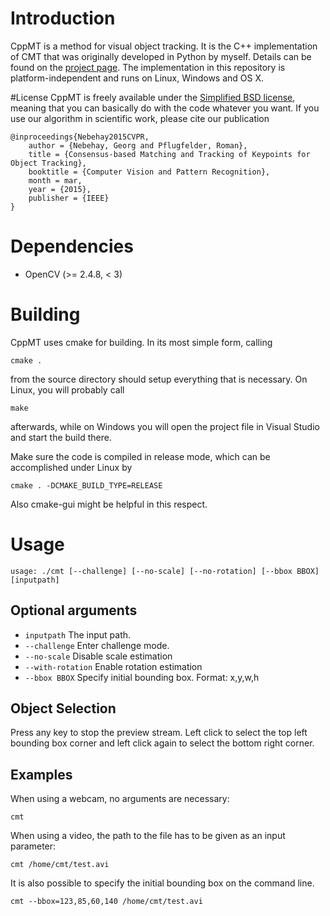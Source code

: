 # Introduction
CppMT is a method for visual object tracking.
It is the C++ implementation of CMT that was originally developed in Python by myself.
Details can be found on the [project page](http://www.gnebehay.com/cmt).
The implementation in this repository is platform-independent and runs
on Linux, Windows and OS X.

#License
CppMT is freely available under the [Simplified BSD license][1],
meaning that you can basically do with the code whatever you want.
If you use our algorithm in scientific work, please cite our publication
```
@inproceedings{Nebehay2015CVPR,
    author = {Nebehay, Georg and Pflugfelder, Roman},
    title = {Consensus-based Matching and Tracking of Keypoints for Object Tracking},
    booktitle = {Computer Vision and Pattern Recognition},
    month = mar,
    year = {2015},
    publisher = {IEEE}
}
```

# Dependencies
* OpenCV (>= 2.4.8, < 3)

# Building
CppMT uses cmake for building.
In its most simple form, calling
```
cmake .
```
from the source directory should setup everything that is necessary.
On Linux, you will probably call
```
make
```
afterwards, while on Windows you will open the project file in Visual Studio and start the build there.

Make sure the code is compiled in release mode, which can be accomplished under Linux by
```
cmake . -DCMAKE_BUILD_TYPE=RELEASE
```
Also cmake-gui might be helpful in this respect.

# Usage
```
usage: ./cmt [--challenge] [--no-scale] [--no-rotation] [--bbox BBOX] [inputpath]
```
## Optional arguments
* `inputpath` The input path.
* `--challenge` Enter challenge mode.
* `--no-scale` Disable scale estimation
* `--with-rotation` Enable rotation estimation
* `--bbox BBOX` Specify initial bounding box. Format: x,y,w,h

## Object Selection
Press any key to stop the preview stream. Left click to select the
top left bounding box corner and left click again to select the bottom right corner.

## Examples
When using a webcam, no arguments are necessary:
```
cmt
```

When using a video, the path to the file has to be given as an input parameter:
```
cmt /home/cmt/test.avi
```

It is also possible to specify the initial bounding box on the command line.
```
cmt --bbox=123,85,60,140 /home/cmt/test.avi
```

[1]: http://en.wikipedia.org/wiki/BSD_licenses#2-clause_license_.28.22Simplified_BSD_License.22_or_.22FreeBSD_License.22.29
